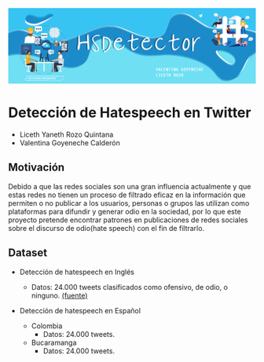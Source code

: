 <img src="imgs/banner.png" style="width:700px;">

# Detección de Hatespeech en Twitter
<ul>
   <li> Liceth Yaneth Rozo Quintana
   <li> Valentina Goyeneche Calderón
</ul>

## Motivación

Debido a que las redes sociales son una gran influencia actualmente y que estas redes no tienen un proceso de filtrado eficaz en la información que permiten o no publicar a los usuarios, personas o grupos las utilizan como plataformas para difundir y generar odio en la sociedad, por lo que este proyecto pretende encontrar patrones en publicaciones de redes sociales sobre el discurso de odio(hate speech) con el fin de filtrarlo.

## Dataset

* Detección de hatespeech en Inglés 
   * Datos: 24.000 tweets clasificados como ofensivo, de odio, o ninguno. [(fuente)](https://data.world/thomasrdavidson/hate-speech-and-offensive-language)
              
* Detección de hatespeech en Español 
   * Colombia
      * Datos: 24.000 tweets.
   * Bucaramanga
      * Datos: 24.000 tweets.

